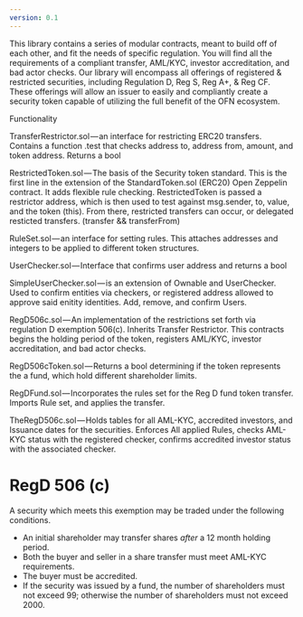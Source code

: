 ```yaml
---
version: 0.1
---
```


This library contains a series of modular contracts, meant to build off of each other, and fit the needs of specific regulation. You will find all the requirements of a compliant transfer, AML/KYC, investor accreditation, and bad actor checks. Our library will encompass all offerings of registered & restricted securities, including Regulation D, Reg S, Reg A+, & Reg CF. These offerings will allow an issuer to easily and compliantly create a security token capable of utilizing the full benefit of the OFN ecosystem.

Functionality 

TransferRestrictor.sol — an interface for restricting ERC20 transfers. Contains a function .test that checks address to, address from, amount, and token address. Returns a bool

RestrictedToken.sol — The basis of the Security token standard. This is the first line in the extension of the StandardToken.sol (ERC20) Open Zeppelin contract. It adds flexible rule checking. RestrictedToken is passed a restrictor address, which is then used to test against msg.sender, to, value, and the token (this). From there, restricted transfers can occur, or delegated resticted transfers. (transfer && transferFrom)

RuleSet.sol — an interface for setting rules. This attaches addresses and integers to be applied to different token structures.

UserChecker.sol — Interface that confirms user address and returns a bool

SimpleUserChecker.sol — is an extension of Ownable and UserChecker. Used to confirm entities via checkers, or registered address allowed to approve said enitity identities. Add, remove, and confirm Users.

RegD506c.sol — An implementation of the restrictions set forth via regulation D exemption 506(c). Inherits Transfer Restrictor. This contracts begins the holding period of the token, registers AML/KYC, investor accreditation, and bad actor checks.

RegD506cToken.sol — Returns a bool determining if the token represents the a fund, which hold different shareholder limits.

RegDFund.sol — Incorporates the rules set for the Reg D fund token transfer. Imports Rule set, and applies the transfer.

TheRegD506c.sol — Holds tables for all AML-KYC, accredited investors, and Issuance dates for the securities. Enforces All applied Rules, checks AML-KYC status with the registered checker, confirms accredited investor status with the associated checker.

RegD 506 (c)
==

A security which meets this exemption may be traded under the following conditions.

- An initial shareholder may transfer shares _after_ a 12 month holding period.
- Both the buyer and seller in a share transfer must meet AML-KYC requirements.
- The buyer must be accredited.
- If the security was issued by a fund, the number of shareholders must not
  exceed 99; otherwise the number of shareholders must not exceed 2000.
